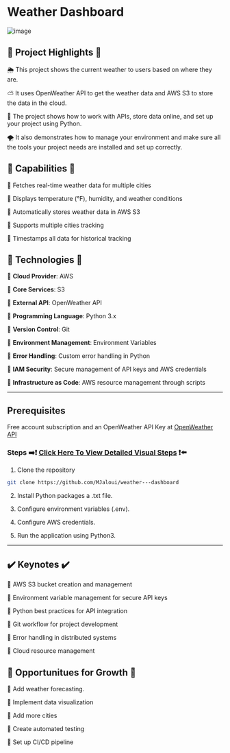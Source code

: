 # Weather Dashboard

![image](https://github.com/user-attachments/assets/9af14640-b6e9-4270-ad3c-b7c2fd356da1)


## **🔷 Project Highlights 🔷**

🌦️ This project shows the current weather to users based on where they are.

⛅ It uses OpenWeather API to get the weather data and AWS S3 to store the data in the cloud.

🌈 The project shows how to work with APIs, store data online, and set up your project using Python.

🌪️ It also demonstrates how to manage your environment and make sure all the tools your project needs are installed and set up correctly.


## **🔧 Capabilities 🔧**
🔹 Fetches real-time weather data for multiple cities

🔹 Displays temperature (°F), humidity, and weather conditions

🔹 Automatically stores weather data in AWS S3

🔹 Supports multiple cities tracking

🔹 Timestamps all data for historical tracking


## **🚨 Technologies 🚨**

🔹 **Cloud Provider**: AWS

🔹 **Core Services**: S3

🔹 **External API**: OpenWeather API

🔹 **Programming Language**: Python 3.x

🔹 **Version Control**: Git

🔹 **Environment Management**: Environment Variables

🔹 **Error Handling**: Custom error handling in Python

🔹 **IAM Security**: Secure management of API keys and AWS credentials

🔹 **Infrastructure as Code**: AWS resource management through scripts



---



## **Prerequisites**
Free account subscription and an OpenWeather API Key at [OpenWeather API](https://github.com/MJaloui/Weather---dashboard/blob/main/VisualStepsHere.md)



### **Steps**    ➡️❗ [Click Here To View Detailed Visual Steps](https://github.com/MJaloui/Weather---dashboard/blob/main/VisualStepsHere.md) ❗⬅️



1. Clone the repository 
```bash
git clone https://github.com/MJaloui/weather---dashboard
```

2. Install Python packages a .txt file.

3. Configure environment variables (.env).

4. Configure AWS credentials.

5. Run the application using Python3.

---

## **✔️ Keynotes ✔️**

🔹 AWS S3 bucket creation and management

🔹 Environment variable management for secure API keys

🔹 Python best practices for API integration

🔹 Git workflow for project development

🔹 Error handling in distributed systems

🔹 Cloud resource management

## **🌱 Opportunitues for Growth 🌱**

🔹 Add weather forecasting.

🔹 Implement data visualization

🔹 Add more cities

🔹 Create automated testing

🔹 Set up CI/CD pipeline




